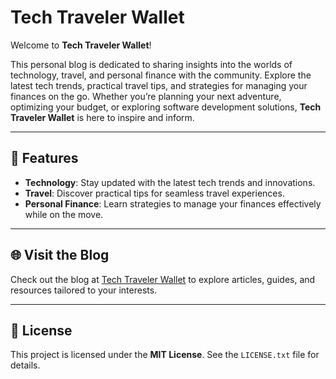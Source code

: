 # Tech Traveler Wallet

Welcome to **Tech Traveler Wallet**!

This personal blog is dedicated to sharing insights into the worlds of technology, travel, and personal finance with the community. Explore the latest tech trends, practical travel tips, and strategies for managing your finances on the go. Whether you’re planning your next adventure, optimizing your budget, or exploring software development solutions, **Tech Traveler Wallet** is here to inspire and inform.

---

## 🌟 Features

- **Technology**: Stay updated with the latest tech trends and innovations.
- **Travel**: Discover practical tips for seamless travel experiences.
- **Personal Finance**: Learn strategies to manage your finances effectively while on the move.

---

## 🌐 Visit the Blog

Check out the blog at [Tech Traveler Wallet](https://techtravelerwallet.com/) to explore articles, guides, and resources tailored to your interests.

---

## 📜 License

This project is licensed under the **MIT License**. See the `LICENSE.txt` file for details.
